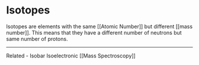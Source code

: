 # Isotopes

Isotopes are elements with the same [[Atomic Number]] but different [[mass number]]. This means that they have a different number of neutrons but same number of protons.



--------------------------------------------
Related - Isobar Isoelectronic [[Mass Spectroscopy]] 